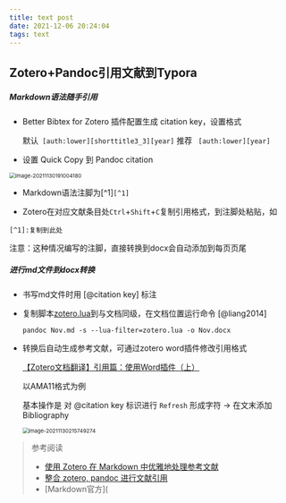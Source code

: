 ```yaml
---
title: text post
date: 2021-12-06 20:24:04
tags: text
---
```

## Zotero+Pandoc引用文献到Typora

##### Markdown语法随手引用

- Better Bibtex for Zotero 插件配置生成 citation key，设置格式

  默认` [auth:lower][shorttitle3_3][year]` 	推荐 ` [auth:lower][year]`

- 设置 Quick Copy 到 Pandoc citation

<img src="https://s2.loli.net/2021/12/06/ATIskglebfBjzw4.png" alt="image-20211130191004180" style="zoom:67%;" />

  

- Markdown语法注脚为[^1]`[^1]`

- Zotero在对应文献条目处`Ctrl`+`Shift`+`C`复制引用格式，到注脚处粘贴，如

```
[^1]:复制到此处
```

注意：这种情况编写的注脚，直接转换到docx会自动添加到每页页尾

##### 进行md文件到docx转换

- 书写md文件时用 [@citation key] 标注

- 复制脚本[zotero.lua](https://retorque.re/zotero-better-bibtex/exporting/zotero.lua)到与文档同级，在文档位置运行命令 [@liang2014]

  `pandoc Nov.md -s --lua-filter=zotero.lua -o Nov.docx`

- 转换后自动生成参考文献，可通过zotero word插件修改引用格式

  [【Zotero文档翻译】引用篇：使用Word插件（上）](https://zhuanlan.zhihu.com/p/164842311)

  以AMA11格式为例

  基本操作是 对 @citation key 标识进行 `Refresh`  形成字符 →  在文末添加 Bibliography

  <img src="E:\WorkStation\Typora\PIC\image-20211130215749274.png" alt="image-20211130215749274" style="zoom:67%;" />

> 参考阅读
>
> - [使用 Zotero 在 Markdown 中优雅地处理参考文献](https://sspai.com/post/60825)
> - [整合 zotero, pandoc 进行文献引用](https://blog.csdn.net/dragonlk0/article/details/120099751)
> - [Markdown官方](